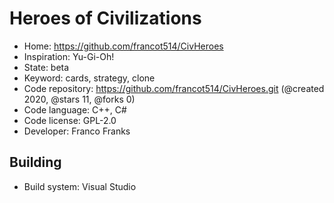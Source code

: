 # Heroes of Civilizations

- Home: https://github.com/francot514/CivHeroes
- Inspiration: Yu-Gi-Oh!
- State: beta
- Keyword: cards, strategy, clone
- Code repository: https://github.com/francot514/CivHeroes.git (@created 2020, @stars 11, @forks 0)
- Code language: C++, C#
- Code license: GPL-2.0
- Developer: Franco Franks

## Building

- Build system: Visual Studio
